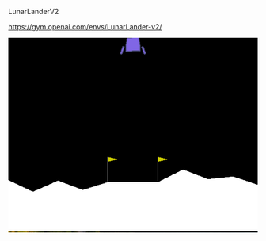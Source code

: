 LunarLanderV2

https://gym.openai.com/envs/LunarLander-v2/

<div style="text-align:center"><img src="LunarGif.gif" width="598" height="393"/></div>
